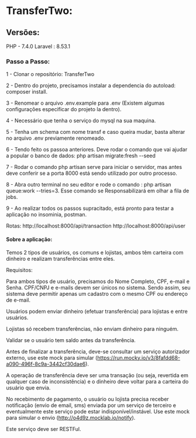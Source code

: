 # TransferTwo:
 ## Versões:
 PHP - 7.4.0
 Laravel : 8.53.1
 ### Passo a Passo:

 1 - Clonar o repositório: TransferTwo

 2 - Dentro do projeto, precisamos instalar a dependencia do autoload:  composer install.

 3 - Renomear o arquivo .env.example para .env (Existem algumas configurações especificar do projeto la dentro).

 4 - Necessário que tenha o serviço do mysql na sua maquina.

 5 - Tenha um schema com nome transf e caso queira mudar, basta alterar no arquivo .env previamente renomeado.

 6 - Tendo feito os passoa anteriores. Deve rodar o comando que vai ajudar a popular o banco de dados: php artisan migrate:fresh --seed

 7 - Rodar o comando php artisan serve para iniciar o servidor, mas antes deve conferir se a porta 8000 está sendo utilizado por outro processo.

8 - Abra outro terminal no seu editor e rode o comando : php artisan queue:work --tries=3. Esse comando se Responsabilizará  em olhar a fila de jobs.

9 - Ao realizar todos os passos supracitado, está pronto para testar a aplicação no insominia, postman.

Rotas:
 http://localhost:8000/api/transaction
 http://localhost:8000/api/user
#### Sobre a aplicação: 

Temos 2 tipos de usuários, os comuns e lojistas, ambos têm carteira com dinheiro e realizam transferências entre eles.


Requisitos:

Para ambos tipos de usuário, precisamos do Nome Completo, CPF, e-mail e Senha. CPF/CNPJ e e-mails devem ser únicos no sistema. Sendo assim, seu sistema deve permitir apenas um cadastro com o mesmo CPF ou endereço de e-mail.

Usuários podem enviar dinheiro (efetuar transferência) para lojistas e entre usuários.

Lojistas só recebem transferências, não enviam dinheiro para ninguém.

Validar se o usuário tem saldo antes da transferência.

Antes de finalizar a transferência, deve-se consultar um serviço autorizador externo, use este mock para simular (https://run.mocky.io/v3/8fafdd68-a090-496f-8c9a-3442cf30dae6).

A operação de transferência deve ser uma transação (ou seja, revertida em qualquer caso de inconsistência) e o dinheiro deve voltar para a carteira do usuário que envia.

No recebimento de pagamento, o usuário ou lojista precisa receber notificação (envio de email, sms) enviada por um serviço de terceiro e eventualmente este serviço pode estar indisponível/instável. Use este mock para simular o envio (http://o4d9z.mocklab.io/notify).

Este serviço deve ser RESTFul.



